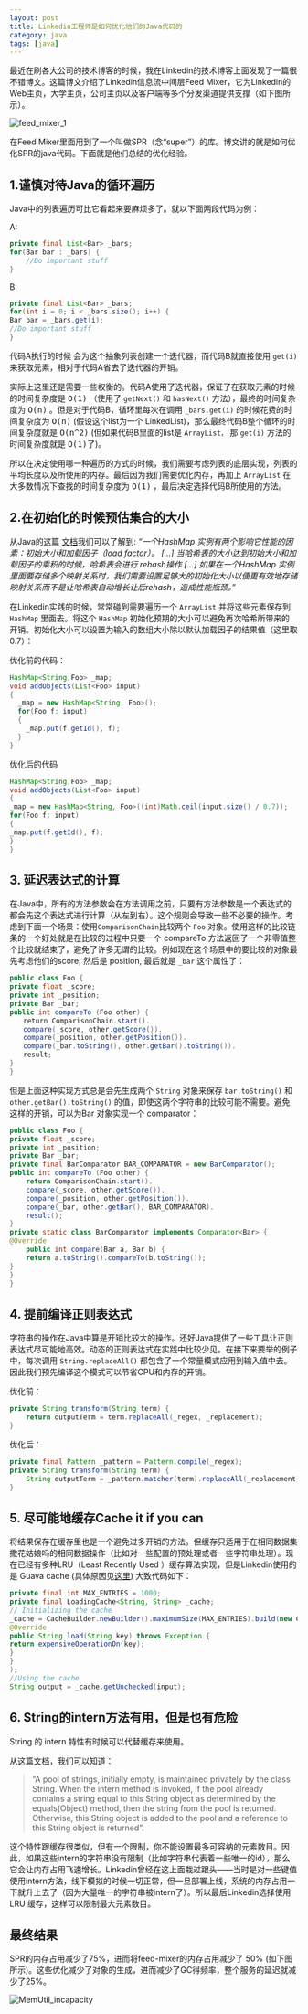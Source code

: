 ```yaml
---
layout: post
title: Linkedin工程师是如何优化他们的Java代码的
category: java
tags: [java]
---
```

最近在刷各大公司的技术博客的时候，我在Linkedin的技术博客上面发现了一篇很不错博文。这篇博文介绍了Linkedin信息流中间层Feed Mixer，它为Linkedin的Web主页，大学主页，公司主页以及客户端等多个分发渠道提供支撑（如下图所示）。

![feed_mixer_1](http://static.codeceo.com/images/2014/12/ba0037bb4d0b95dc9a71a36a79174472.png)

在Feed Mixer里面用到了一个叫做SPR（念“super”）的库。博文讲的就是如何优化SPR的java代码。下面就是他们总结的优化经验。

## 1.谨慎对待Java的循环遍历

Java中的列表遍历可比它看起来要麻烦多了。就以下面两段代码为例：

A:

```java
private final List<Bar> _bars;
for(Bar bar : _bars) {
    //Do important stuff
}
```
B:

```java
private final List<Bar> _bars;
for(int i = 0; i < _bars.size(); i++) {
Bar bar = _bars.get(i);
//Do important stuff
}
```

代码A执行的时候 会为这个抽象列表创建一个迭代器，而代码B就直接使用 `get(i)` 来获取元素，相对于代码A省去了迭代器的开销。

实际上这里还是需要一些权衡的。代码A使用了迭代器，保证了在获取元素的时候的时间复杂度是 <tt>O(1)</tt> （使用了 `getNext()` 和 `hasNext()` 方法），最终的时间复杂度为 <tt>O(n)</tt> 。但是对于代码B，循环里每次在调用 `_bars.get(i)` 的时候花费的时间复杂度为 <tt>O(n)</tt> (假设这个list为一个 LinkedList)，那么最终代码B整个循环的时间复杂度就是 <tt>O(n^2)</tt> (但如果代码B里面的list是 `ArrayList，` 那 `get(i)` 方法的时间复杂度就是 <tt>O(1)了</tt>)。

所以在决定使用哪一种遍历的方式的时候，我们需要考虑列表的底层实现，列表的平均长度以及所使用的内存。最后因为我们需要优化内存，再加上 `ArrayList` 在大多数情况下查找的时间复杂度为 <tt>O(1)</tt> ，最后决定选择代码B所使用的方法。

## 2.在初始化的时候预估集合的大小

从Java的这篇 [文档](https://docs.oracle.com/javase/7/docs/api/java/util/HashMap.html)我们可以了解到: _“一个HashMap 实例有两个影响它性能的因素：初始大小和加载因子（_load factor_）。 […] 当哈希表的大小达到初始大小和加载因子的乘积的时候，哈希表会进行 rehash操作 […] 如果在一个HashMap 实例里面要存储多个映射关系时，我们需要设置足够大的初始化大小以便更有效地存储映射关系而不是让哈希表自动增长让后rehash，造成性能瓶颈。”_

在Linkedin实践的时候，常常碰到需要遍历一个 `ArrayList` 并将这些元素保存到 `HashMap` 里面去。将这个 `HashMap` 初始化预期的大小可以避免再次哈希所带来的开销。初始化大小可以设置为输入的数组大小除以默认加载因子的结果值（这里取0.7）：

优化前的代码：

```java
HashMap<String,Foo> _map;
void addObjects(List<Foo> input)
{
  _map = new HashMap<String, Foo>();
  for(Foo f: input)
  {
    _map.put(f.getId(), f);
  }
}
```



优化后的代码

```java
HashMap<String,Foo> _map;
void addObjects(List<Foo> input)
{
_map = new HashMap<String, Foo>((int)Math.ceil(input.size() / 0.7));
for(Foo f: input)
{
_map.put(f.getId(), f);
}
}
```

## 3. 延迟表达式的计算

在Java中，所有的方法参数会在方法调用之前，只要有方法参数是一个表达式的都会先这个表达式进行计算（从左到右）。这个规则会导致一些不必要的操作。考虑到下面一个场景：使用`ComparisonChain`比较两个 `Foo` 对象。使用这样的比较链条的一个好处就是在比较的过程中只要一个 compareTo 方法返回了一个非零值整个比较就结束了，避免了许多无谓的比较。例如现在这个场景中的要比较的对象最先考虑他们的score, 然后是 position, 最后就是 `_bar` 这个属性了：

```java
public class Foo {
private float _score;
private int _position;
private Bar _bar;
public int compareTo (Foo other) {
　　return ComparisonChain.start().
　　compare(_score, other.getScore()).
　　compare(_position, other.getPosition()).
　　compare(_bar.toString(), other.getBar().toString()).
　　result;
}
}
```

但是上面这种实现方式总是会先生成两个 `String` 对象来保存 `bar.toString()` 和`other.getBar().toString()` 的值，即使这两个字符串的比较可能不需要。避免这样的开销，可以为Bar 对象实现一个 comparator：

```java
public class Foo {
private float _score;
private int _position;
private Bar _bar;
private final BarComparator BAR_COMPARATOR = new BarComparator();
public int compareTo (Foo other) {
    return ComparisonChain.start().
    compare(_score, other.getScore()).
    compare(_position, other.getPosition()).
    compare(_bar, other.getBar(), BAR_COMPARATOR).
    result();
}
private static class BarComparator implements Comparator<Bar> {
@Override
    public int compare(Bar a, Bar b) {
    return a.toString().compareTo(b.toString());
}
}
}
```

## 4. 提前编译正则表达式

字符串的操作在Java中算是开销比较大的操作。还好Java提供了一些工具让正则表达式尽可能地高效。动态的正则表达式在实践中比较少见。在接下来要举的例子中，每次调用 `String.replaceAll()` 都包含了一个常量模式应用到输入值中去。因此我们预先编译这个模式可以节省CPU和内存的开销。

优化前：



```java
private String transform(String term) {
    return outputTerm = term.replaceAll(_regex, _replacement);
}
```

优化后：

```java
private final Pattern _pattern = Pattern.compile(_regex);
private String transform(String term) {
    String outputTerm = _pattern.matcher(term).replaceAll(_replacement);
}
```

## 5. 尽可能地缓存Cache it if you can

将结果保存在缓存里也是一个避免过多开销的方法。但缓存只适用于在相同数据集撒花姑娘吗的相同数据操作（比如对一些配置的预处理或者一些字符串处理）。现在已经有多种LRU（Least Recently Used ）缓存算法实现，但是Linkedin使用的是 Guava cache (具体原因见[这里](https://code.google.com/p/guava-libraries/wiki/CachesExplained)) 大致代码如下：

```java
private final int MAX_ENTRIES = 1000;
private final LoadingCache<String, String> _cache;
// Initializing the cache
_cache = CacheBuilder.newBuilder().maximumSize(MAX_ENTRIES).build(new CacheLoader<String,String>() {
@Override
public String load(String key) throws Exception {
return expensiveOperationOn(key);
}
}
);
//Using the cache
String output = _cache.getUnchecked(input);
```

## 6. String的intern方法有用，但是也有危险

String 的 intern 特性有时候可以代替缓存来使用。

从这篇[文档](https://docs.oracle.com/javase/7/docs/api/java/lang/String.html#intern%28%29)，我们可以知道：

> “A pool of strings, initially empty, is maintained privately by the class String. When the intern method is invoked, if the pool already contains a string equal to this String object as determined by the equals(Object) method, then the string from the pool is returned. Otherwise, this String object is added to the pool and a reference to this String object is returned”.

这个特性跟缓存很类似，但有一个限制，你不能设置最多可容纳的元素数目。因此，如果这些intern的字符串没有限制（比如字符串代表着一些唯一的id），那么它会让内存占用飞速增长。Linkedin曾经在这上面栽过跟头——当时是对一些键值使用intern方法，线下模拟的时候一切正常，但一旦部署上线，系统的内存占用一下就升上去了（因为大量唯一的字符串被intern了）。所以最后Linkedin选择使用 LRU 缓存，这样可以限制最大元素数目。

## 最终结果

SPR的内存占用减少了75%，进而将feed-mixer的内存占用减少了 50% (如下图所示)。这些优化减少了对象的生成，进而减少了GC得频率，整个服务的延迟就减少了25%。

![MemUtil_incapacity](http://static.codeceo.com/images/2014/12/adfb0554e5871147bde9c38b84c5947b.png)
